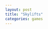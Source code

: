 ```yaml
---
layout: post
title: "Skylifts"
categories: games
---
```


<script type="text/javascript" src="/games/skylifts/assets/js/phaser.min.js"></script>
<script type="text/javascript" src="/games/skylifts/src/boot.js"></script>
<script type="text/javascript" src="/games/skylifts/src/load.js"></script>
<script type="text/javascript" src="/games/skylifts/src/menu.js"></script>
<script type="text/javascript" src="/games/skylifts/src/play.js"></script>
<script type="text/javascript" src="/games/skylifts/src/game.js"></script>
